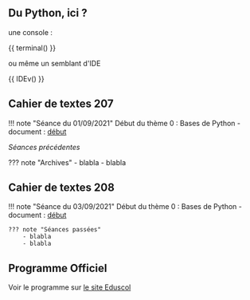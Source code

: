 
## Du Python, ici ?

une console :

{{ terminal() }}

ou même un semblant d'IDE

{{ IDEv() }}

## Cahier de textes 207

!!! note "Séance du 01/09/2021"
    Début du thème 0 : Bases de Python
        - document : [début](data/info.pdf)

*Séances précédentes*

??? note "Archives"
    - blabla
    - blabla


## Cahier de textes 208

!!! note "Séance du 03/09/2021"
    Début du thème 0 : Bases de Python
        - document : [début](data/info.pdf)

    ??? note "Séances passées"
        - blabla
        - blabla


## Programme Officiel 

Voir le programme sur [le site Eduscol](https://eduscol.education.fr/1670/programmes-et-ressources-en-sciences-numeriques-et-technologie-voie-gt)
 
